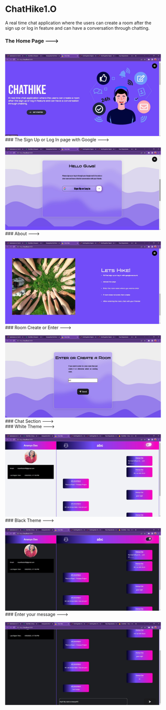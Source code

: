 # ChatHike1.O
 
A real time chat application where the users can create a room after the sign up or log in feature and can have a conversation through chatting.

### The Home Page --->
<br>
<img src="https://raw.githubusercontent.com/AnanyaDas162/ChatHike1.O/main/chathike/src/Images/demo1.jpeg"></img>
<br>
### The Sign Up or Log In page with Google --->
<br>
<br>
<img src="https://raw.githubusercontent.com/AnanyaDas162/ChatHike1.O/main/chathike/src/Images/demo2.jpeg"></img>
<br>
### About --->
<br>
<br>
<img src="https://raw.githubusercontent.com/AnanyaDas162/ChatHike1.O/main/chathike/src/Images/demo4.jpeg"></img>
<br>
### Room Create or Enter --->
<br>
<br>
<img src="https://raw.githubusercontent.com/AnanyaDas162/ChatHike1.O/main/chathike/src/Images/demo6.jpeg"></img>
<br>
### Chat Section --->
<br>
### White Theme --->
<br>
<br>
<img src="https://raw.githubusercontent.com/AnanyaDas162/ChatHike1.O/main/chathike/src/Images/demo7.jpeg"></img>
<br>
### Black Theme --->
<br>
<br>
<img src="https://raw.githubusercontent.com/AnanyaDas162/ChatHike1.O/main/chathike/src/Images/demo8.jpeg"></img>
<br>
### Enter your message --->
<br>
<br>
<img src="https://raw.githubusercontent.com/AnanyaDas162/ChatHike1.O/main/chathike/src/Images/demo9.jpeg"></img>

